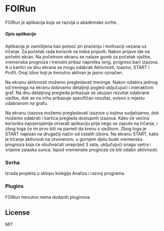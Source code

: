 # FOIRun

FOIRun je aplikacija koja se razvija u akademske svrhe.

##### Opis aplikacije

Aplikacija je zamišljena kao pomoć pri praćenju i motivaciji vezana uz trčanje. 
Za početak rada korisnik se treba prijaviti. Nakon prijave ide na početni ekran. Na početnom ekranu se nalaze gumb za početak vježbe, vremenska prognoza i trenutni prikaz napretka (eng. progress bar) izazova. A u kartici na dnu ekrana se mogu odabrati Aktivnosti, Izazovi, START i Profil. Onaj izbor koji je trenutno aktivan je jasno označen. 

Na ekranu aktivnosti možemo pregledavati treninge. Nakon odabira jednog od treninga na ekranu dobivamo detaljniji pogled uključujući i interaktivni graf. 
Na dnu detaljnog pregleda prikazuje se ukupan rezultat odabrane vježbe, dok se na vrhu prikazuje specifičan rezultat, ovisno o mjestu odabranom na grafu.

Na ekranu izazova možemo pregledavati izazove u kojima sudjelujemo, dok možemo odabrati i kartica pregleda dostupnih izazova. 
Kako će većina korisnika najvjerojatnije otvarati aplikaciju prije nego se zapute na trčanje, i zbog toga će im prvo biti na pameti da krenu s vježbom. Zbog toga je START napisan na drugačiji način od ostalih izbora.
Na ekranu START, kako je trčanje aktivnost na otvorenom, u gornjem djelu bude vremenska prognoza koja će obuhvaćati unaprijed 3 sata, uključujući snagu vjetra i vrijeme zalaska sunca.
Ispod vremenske prognoze će biti odabir aktivnosti.

### Svrha

Izrada projekta u sklopu kolegija Analiza i razvoj programa.

### Plugins

FOIRun trenutno nema dodanih pluginova


License
----

MIT

